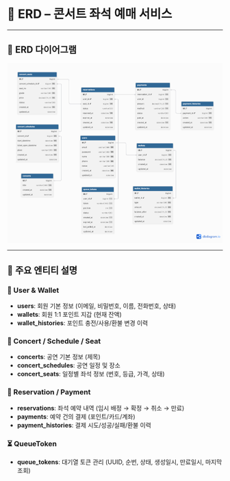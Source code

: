 # 🎨 ERD – 콘서트 좌석 예매 서비스

---

## 📌 ERD 다이어그램
![ERD](./docs/images/ERD.png)

---

## 📌 주요 엔티티 설명

### 👤 User & Wallet
- **users**: 회원 기본 정보 (이메일, 비밀번호, 이름, 전화번호, 상태)
- **wallets**: 회원 1:1 포인트 지갑 (현재 잔액)
- **wallet_histories**: 포인트 충전/사용/환불 변경 이력

### 🎵 Concert / Schedule / Seat
- **concerts**: 공연 기본 정보 (제목)
- **concert_schedules**: 공연 일정 및 장소
- **concert_seats**: 일정별 좌석 정보 (번호, 등급, 가격, 상태)

### 🎫 Reservation / Payment
- **reservations**: 좌석 예약 내역 (임시 배정 → 확정 → 취소 → 만료)
- **payments**: 예약 건의 결제 (포인트/카드/계좌)
- **payment_histories**: 결제 시도/성공/실패/환불 이력

### ⏳ QueueToken
- **queue_tokens**: 대기열 토큰 관리 (UUID, 순번, 상태, 생성일시, 만료일시, 마지막 조회)
